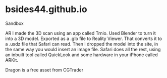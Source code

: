 # bsides44.github.io
Sandbox

AR
I made the 3D scan using an app called Trnio. Used Blender to turn it into a 3D model. Exported as a .glb file to Reality Viewer. That converts it to a .usdz file that Safari can read. Then i dropped the model into the site, in the same way you would insert an image file. Safari does all the rest, using an inbuilt tool called QuickLook and some hardware in your iPhone called ARKit.

Dragon is a free asset from CGTrader